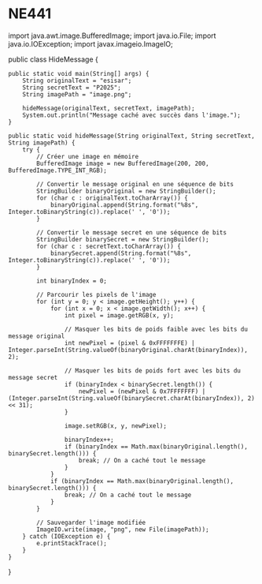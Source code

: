 # NE441
import java.awt.image.BufferedImage;
import java.io.File;
import java.io.IOException;
import javax.imageio.ImageIO;

public class HideMessage {

    public static void main(String[] args) {
        String originalText = "esisar";
        String secretText = "P2025";
        String imagePath = "image.png";

        hideMessage(originalText, secretText, imagePath);
        System.out.println("Message caché avec succès dans l'image.");
    }

    public static void hideMessage(String originalText, String secretText, String imagePath) {
        try {
            // Créer une image en mémoire
            BufferedImage image = new BufferedImage(200, 200, BufferedImage.TYPE_INT_RGB);

            // Convertir le message original en une séquence de bits
            StringBuilder binaryOriginal = new StringBuilder();
            for (char c : originalText.toCharArray()) {
                binaryOriginal.append(String.format("%8s", Integer.toBinaryString(c)).replace(' ', '0'));
            }

            // Convertir le message secret en une séquence de bits
            StringBuilder binarySecret = new StringBuilder();
            for (char c : secretText.toCharArray()) {
                binarySecret.append(String.format("%8s", Integer.toBinaryString(c)).replace(' ', '0'));
            }

            int binaryIndex = 0;

            // Parcourir les pixels de l'image
            for (int y = 0; y < image.getHeight(); y++) {
                for (int x = 0; x < image.getWidth(); x++) {
                    int pixel = image.getRGB(x, y);

                    // Masquer les bits de poids faible avec les bits du message original
                    int newPixel = (pixel & 0xFFFFFFFE) | Integer.parseInt(String.valueOf(binaryOriginal.charAt(binaryIndex)), 2);

                    // Masquer les bits de poids fort avec les bits du message secret
                    if (binaryIndex < binarySecret.length()) {
                        newPixel = (newPixel & 0x7FFFFFFF) | (Integer.parseInt(String.valueOf(binarySecret.charAt(binaryIndex)), 2) << 31);
                    }

                    image.setRGB(x, y, newPixel);

                    binaryIndex++;
                    if (binaryIndex == Math.max(binaryOriginal.length(), binarySecret.length())) {
                        break; // On a caché tout le message
                    }
                }
                if (binaryIndex == Math.max(binaryOriginal.length(), binarySecret.length())) {
                    break; // On a caché tout le message
                }
            }

            // Sauvegarder l'image modifiée
            ImageIO.write(image, "png", new File(imagePath));
        } catch (IOException e) {
            e.printStackTrace();
        }
    }
}
